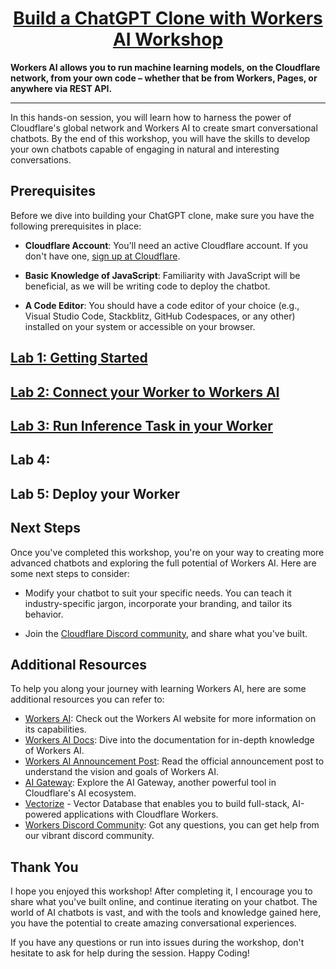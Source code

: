 <div>
  <h1 align="center"><a href="https://nigeria.cityjsconf.org/workshop/7LGrikzQ6c1bORXnKSwf2u">Build a ChatGPT Clone with Workers AI Workshop</a></h1>
  <strong>
    Workers AI allows you to run machine learning models, on the Cloudflare network, from your own code – whether that be from Workers, Pages, or anywhere via REST API.
  </strong> 
  <hr />
  <p>
    In this hands-on session, you will learn how to harness the power of Cloudflare's global network and Workers AI to create smart conversational chatbots. By the end of this workshop, you will have the skills to develop your own chatbots capable of engaging in natural and interesting conversations.
  </p>
</div>

## Prerequisites

Before we dive into building your ChatGPT clone, make sure you have the following prerequisites in place:

- __Cloudflare Account__: You'll need an active Cloudflare account. If you don't have one, [sign up at Cloudflare](https://www.cloudflare.com/).

- __Basic Knowledge of JavaScript__: Familiarity with JavaScript will be beneficial, as we will be writing code to deploy the chatbot.

- __A Code Editor__: You should have a code editor of your choice (e.g., Visual Studio Code, Stackblitz, GitHub Codespaces, or any other) installed on your system or accessible on your browser.

## [Lab 1: Getting Started](./lab1.md)
## [Lab 2: Connect your Worker to Workers AI](./lab2.md)
## [Lab 3: Run Inference Task in your Worker](./lab3.md)
## Lab 4: 
## Lab 5: Deploy your Worker
## Next Steps

Once you've completed this workshop, you're on your way to creating more advanced chatbots and exploring the full potential of Workers AI. Here are some next steps to consider:

<!-- TODO: Add one more to help their chatbot look more like chatgpt they can add a bit of styling / use the shadcdn drop-in component -->

- Modify your chatbot to suit your specific needs. You can teach it industry-specific jargon, incorporate your branding, and tailor its behavior.

- Join the [Cloudflare Discord community](https://discord.gg/cloudflaredev), and share what you've built.

## Additional Resources

To help you along your journey with learning Workers AI, here are some additional resources you can refer to:

- [Workers AI](https://ai.cloudflare.com/): Check out the Workers AI website for more information on its capabilities.
- [Workers AI Docs](https://developers.cloudflare.com/workers-ai/): Dive into the documentation for in-depth knowledge of Workers AI.
- [Workers AI Announcement Post](https://blog.cloudflare.com/workers-ai/): Read the official announcement post to understand the vision and goals of Workers AI.
- [AI Gateway](https://developers.cloudflare.com/ai-gateway/): Explore the AI Gateway, another powerful tool in Cloudflare's AI ecosystem.
- [Vectorize](https://developers.cloudflare.com/vectorize) - Vector Database that enables you to build full-stack, AI-powered applications with Cloudflare Workers.
- [Workers Discord Community](https://discord.gg/cloudflaredev): Got any questions, you can get help from our vibrant discord community.

## Thank You

I hope you enjoyed this workshop! After completing it, I encourage you to share what you've built online, and continue iterating on your chatbot. The world of AI chatbots is vast, and with the tools and knowledge gained here, you have the potential to create amazing conversational experiences.

If you have any questions or run into issues during the workshop, don't hesitate to ask for help during the session. Happy Coding!